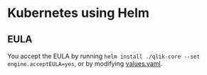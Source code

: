 # Kubernetes using Helm

## EULA

You accept the EULA by running `helm install ./qlik-core --set engine.acceptEULA=yes`, or by modifying
[values.yaml](./qlik-core/values.yaml).
